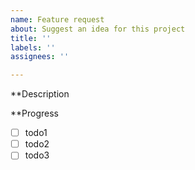 ```yaml
---
name: Feature request
about: Suggest an idea for this project
title: ''
labels: ''
assignees: ''

---
```


**Description

**Progress

- [ ] todo1
- [ ] todo2
- [ ] todo3
